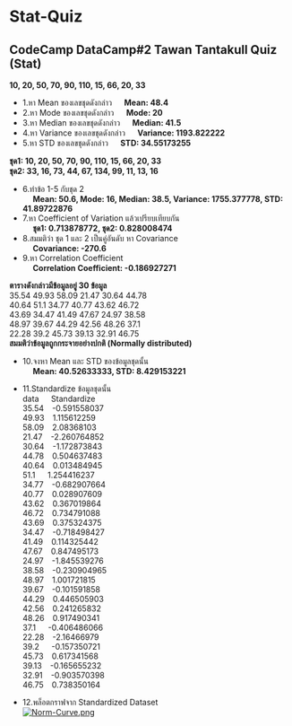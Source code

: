 # Stat-Quiz
## CodeCamp DataCamp#2 Tawan Tantakull Quiz (Stat)
**10, 20, 50, 70, 90, 110, 15, 66, 20, 33**  
* 1.หา Mean ของเลขชุดดังกล่าว &emsp; **Mean: 48.4**  
* 2.หา Mode ของเลขชุดดังกล่าว &emsp; **Mode: 20**  
* 3.หา Median ของเลขชุดดังกล่าว &emsp; **Median: 41.5**  
* 4.หา Variance ของเลขชุดดังกล่าว &emsp; **Variance: 1193.822222**  
* 5.หา STD ของเลขชุดดังกล่าว &emsp; **STD: 34.55173255**  

**ชุด1: 10, 20, 50, 70, 90, 110, 15, 66, 20, 33**  
**ชุด2: 33, 16, 73, 44, 67, 134, 99, 11, 13, 16**  
* 6.ทำข้อ 1-5 กับชุด 2  
&emsp; **Mean: 50.6, Mode: 16, Median: 38.5, Variance: 1755.377778, STD: 41.89722876**  
* 7.หา Coefficient of Variation แล้วเปรียบเทียบกัน  
&emsp; **ชุด1: 0.713878772, ชุด2: 0.828008474**  
* 8.สมมติว่า ชุด 1 และ 2 เป็นคู่อันดับ หา Covariance  
&emsp; **Covariance: -270.6**  
* 9.หา Correlation Coefficient  
&emsp; **Correlation Coefficient: -0.186927271**  

**ตารางดังกล่าวมีข้อมูลอยู่ 30 ข้อมูล**  
35.54	49.93	58.09	21.47	30.64	44.78  
40.64	51.1	34.77	40.77	43.62	46.72  
43.69	34.47	41.49	47.67	24.97	38.58  
48.97	39.67	44.29	42.56	48.26	37.1  
22.28	39.2	45.73	39.13	32.91	46.75  
**สมมติว่าข้อมูลถูกกระจายอย่างปกติ (Normally distributed)**  
* 10.จงหา Mean และ STD ของข้อมูลชุดนั้น  
&emsp; **Mean: 40.52633333, STD: 8.429153221**  
* 11.Standardize ข้อมูลชุดนั้น  
data &emsp; Standardize  
35.54	&ensp; -0.591558037  
49.93 &ensp; 1.115612259  
58.09	&ensp; 2.08368103  
21.47	&ensp; -2.260764852  
30.64	&ensp; -1.172873843  
44.78	&ensp; 0.504637483  
40.64	&ensp; 0.013484945  
51.1	&emsp; 1.254416237  
34.77	&ensp; -0.682907664  
40.77	&ensp; 0.028907609  
43.62	&ensp; 0.367019864  
46.72	&ensp; 0.734791088  
43.69	&ensp; 0.375324375  
34.47	&ensp; -0.718498427  
41.49	&ensp; 0.114325442  
47.67	&ensp; 0.847495173  
24.97	&ensp; -1.845539276  
38.58	&ensp; -0.230904965  
48.97	&ensp; 1.001721815  
39.67	&ensp; -0.101591858  
44.29	&ensp; 0.446505903  
42.56	&ensp; 0.241265832  
48.26	&ensp; 0.917490341  
37.1	&emsp; -0.406486066  
22.28	&ensp; -2.16466979  
39.2	&emsp; -0.157350721  
45.73	&ensp; 0.617341568  
39.13	&ensp; -0.165655232  
32.91	&ensp; -0.903570398  
46.75	&ensp; 0.738350164  
 
* 12.พล็อตกราฟจาก Standardized Dataset  
[![Norm-Curve.png](https://i.postimg.cc/cLmkrH4f/Norm-Curve.png)](https://postimg.cc/PCCQ7dDq)



